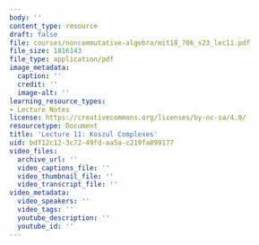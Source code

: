 ```yaml
---
body: ''
content_type: resource
draft: false
file: courses/noncommutative-algebra/mit18_706_s23_lec11.pdf
file_size: 1816143
file_type: application/pdf
image_metadata:
  caption: ''
  credit: ''
  image-alt: ''
learning_resource_types:
- Lecture Notes
license: https://creativecommons.org/licenses/by-nc-sa/4.0/
resourcetype: Document
title: 'Lecture 11: Koszul Complexes'
uid: bdf12c12-3c72-49fd-aa5a-c219fa899177
video_files:
  archive_url: ''
  video_captions_file: ''
  video_thumbnail_file: ''
  video_transcript_file: ''
video_metadata:
  video_speakers: ''
  video_tags: ''
  youtube_description: ''
  youtube_id: ''
---
```

